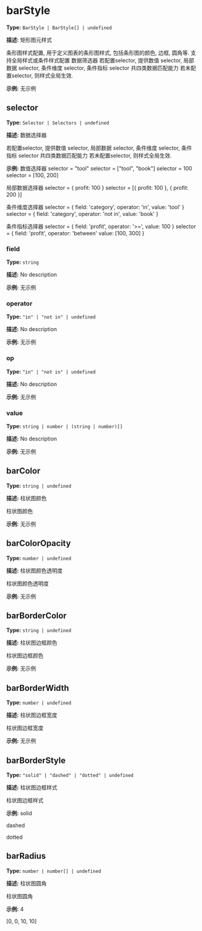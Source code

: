 # barStyle

**Type:** `BarStyle | BarStyle[] | undefined`

**描述:**
矩形图元样式
  
  条形图样式配置, 用于定义图表的条形图样式, 包括条形图的颜色, 边框, 圆角等.
  支持全局样式或条件样式配置
  数据筛选器
  若配置selector, 提供数值 selector, 局部数据 selector, 条件维度 selector, 条件指标 selector 共四类数据匹配能力
  若未配置selector, 则样式全局生效.

**示例:**
无示例


## selector

**Type:** `Selector | Selectors | undefined`

**描述:**
数据选择器
  
  若配置selector, 提供数值 selector, 局部数据 selector, 条件维度 selector, 条件指标 selector 共四类数据匹配能力
  若未配置selector, 则样式全局生效.

**示例:**
数值选择器
  selector = "tool"
  selector = ["tool", "book"]
  selector = 100
  selector = [100, 200]
  
  局部数据选择器
  selector = { profit: 100 }
  selector = [{ profit: 100 }, { profit: 200 }]
  
  条件维度选择器
  selector = {
  field: 'category',
  operator: 'in',
  value: 'tool'
  }
  selector = {
  field: 'category',
  operator: 'not in',
  value: 'book'
  }
  
  条件指标选择器
  selector = {
  field: 'profit',
  operator: '>=',
  value: 100
  }
  selector = {
  field: 'profit',
  operator: 'between'
  value: [100, 300]
  }


### field

**Type:** `string`

**描述:**
No description

**示例:**
无示例

### operator

**Type:** `"in" | "not in" | undefined`

**描述:**
No description

**示例:**
无示例

### op

**Type:** `"in" | "not in" | undefined`

**描述:**
No description

**示例:**
无示例

### value

**Type:** `string | number | (string | number)[]`

**描述:**
No description

**示例:**
无示例

## barColor

**Type:** `string | undefined`

**描述:**
柱状图颜色
  
  柱状图颜色

**示例:**
无示例

## barColorOpacity

**Type:** `number | undefined`

**描述:**
柱状图颜色透明度
  
  柱状图颜色透明度

**示例:**
无示例

## barBorderColor

**Type:** `string | undefined`

**描述:**
柱状图边框颜色
  
  柱状图边框颜色

**示例:**
无示例

## barBorderWidth

**Type:** `number | undefined`

**描述:**
柱状图边框宽度
  
  柱状图边框宽度

**示例:**
无示例

## barBorderStyle

**Type:** `"solid" | "dashed" | "dotted" | undefined`

**描述:**
柱状图边框样式
  
  柱状图边框样式

**示例:**
solid
  
  dashed
  
  dotted

## barRadius

**Type:** `number | number[] | undefined`

**描述:**
柱状图圆角
  
  柱状图圆角

**示例:**
4
  
  [0, 0, 10, 10]

